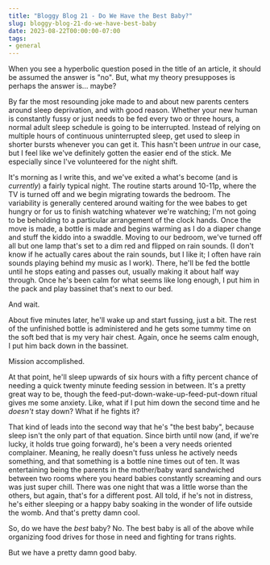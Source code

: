 ```yaml
---
title: "Bloggy Blog 21 - Do We Have the Best Baby?"
slug: bloggy-blog-21-do-we-have-best-baby
date: 2023-08-22T00:00:00-07:00
tags:
- general
---
```

When you see a hyperbolic question posed in the title of an article, it should be assumed the answer is "no". But, what my theory presupposes is perhaps the answer is... maybe?

By far the most resounding joke made to and about new parents centers around sleep deprivation, and with good reason. Whether your new human is constantly fussy or just needs to be fed every two or three hours, a normal adult sleep schedule is going to be interrupted. Instead of relying on multiple hours of continuous uninterrupted sleep, get used to sleep in shorter bursts whenever you can get it. This hasn't been _untrue_ in our case, but I feel like we've definitely gotten the easier end of the stick. Me especially since I've volunteered for the night shift.

It's morning as I write this, and we've exited a what's become (and is _currently_) a fairly typical night. The routine starts around 10-11p, where the TV is turned off and we begin migrating towards the bedroom. The variability is generally centered around waiting for the wee babes to get hungry or for us to finish watching whatever we're watching; I'm not going to be beholding to a particular arrangement of the clock hands. Once the move is made, a bottle is made and begins warming as I do a diaper change and stuff the kiddo into a swaddle. Moving to our bedroom, we've turned off all but one lamp that's set to a dim red and flipped on rain sounds. (I don't know if he actually cares about the rain sounds, but I like it; I often have rain sounds playing behind my music as I work). There, he'll be fed the bottle until he stops eating and passes out, usually making it about half way through. Once he's been calm for what seems like long enough, I put him in the pack and play bassinet that's next to our bed.

And wait.

About five minutes later, he'll wake up and start fussing, just a bit. The rest of the unfinished bottle is administered and he gets some tummy time on the soft bed that is my very hair chest. Again, once he seems calm enough, I put him back down in the bassinet.

Mission accomplished.

At that point, he'll sleep upwards of six hours with a fifty percent chance of needing a quick twenty minute feeding session in between. It's a pretty great way to be, though the feed-put-down-wake-up-feed-put-down ritual gives me some anxiety. Like, what if I put him down the second time and he _doesn't_ stay down? What if he fights it?

That kind of leads into the second way that he's "the best baby", because sleep isn't the only part of that equation. Since birth until now (and, if we're lucky, it holds true going forward), he's been a very needs oriented complainer. Meaning, he really doesn't fuss unless he actively needs something, and that something is a bottle nine times out of ten. It was entertaining being the parents in the mother/baby ward sandwiched between two rooms where you heard babies constantly screaming and ours was just super chill. There was one night that was a little worse than the others, but again, that's for a different post. All told, if he's not in distress, he's either sleeping or a happy baby soaking in the wonder of life outside the womb. And that's pretty damn cool.

So, do we have the _best_ baby? No. The best baby is all of the above while organizing food drives for those in need and fighting for trans rights.

But we have a pretty damn good baby.
